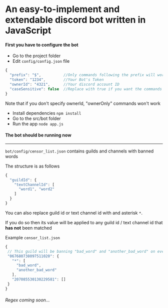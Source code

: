 # An easy-to-implement and extendable discord bot written in JavaScript

#### First you have to configure the bot

* Go to the project folder
* Edit `config/config.json` file

```js
{
  "prefix": "$",          //Only commands following the prefix will work
  "token": "1234",        //Your Bot's Token
  "ownerId": "4321",      //Your discord account ID
  "caseSensitive": false  //Replace with true if you want the commands to be case sensitive
}
```
Note that if you don't specify ownerId, "ownerOnly" commands won't work
* Install dependencies `npm install`
* Go to the src/bot folder
* Run the app `node app.js`
#### The bot should be running now

---
`bot/config/censor_list.json` contains guilds and channels with banned words

The structure is as follows
```js
{
  "guildId": {
    "textChannelId": [
      "word1", "word2"
    ]
  }
}
```
You can also replace guild id or text channel id with and asterisk `*`.

If you do so then its value will be applied to any guild id / text channel id that **has not** been matched

Example `censor_list.json`
```js
{
 // This guild will be banning "bad_word" and "another_bad_word" on every text channel except for 207085530130229581
 "067680738097511020": { 
   "*": [
     "bad_word",
     "another_bad_word"
   ],
   "207085530130229581": [] 
 }
}
```

###### Regex coming soon...
